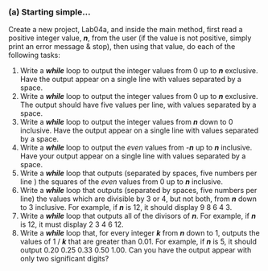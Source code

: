 ### (a) Starting simple...

Create a new project, Lab04a, and inside the main method, first read a positive integer value,  **_n_**, from the user (if the value is not positive, simply print an error message & stop), then using that value, do each of the following tasks:

1.  Write a ***while*** loop to output the integer values from 0 up to **_n_** exclusive. Have the output appear on a single line with values separated by a space.
2.  Write a ***while*** loop to output the integer values from 0 up to **_n_** exclusive. The output should have five values per line, with values separated by a space.
3.  Write a ***while*** loop to output the integer values from **_n_** down to 0 inclusive. Have the output appear on a single line with values separated by a space.
4.  Write a ***while*** loop to output the _even_ values from \-**_n_** up to **_n_** inclusive. Have your output appear on a single line with values separated by a space.
5.  Write a ***while*** loop that outputs (separated by spaces, five numbers per line ) the squares of the _even_ values from 0 up to **_n_** inclusive.
6.  Write a ***while*** loop that outputs (separated by spaces, five numbers per line) the values which are divisible by 3 or 4, but not both, from **_n_** down to 3 inclusive.  For example, if **_n_** is 12, it should display 9 8 6 4 3.
7.  Write a ***while*** loop that outputs all of the divisors of **_n_**. For example, if **_n_** is 12, it must display 2 3 4 6 12.
8.  Write a ***while*** loop that, for every integer **_k_** from **_n_** down to 1, outputs the values of 1 / **_k_**  that are greater than 0.01. For example, if **_n_** is 5, it should output 0.20 0.25 0.33 0.50 1.00. Can you have the output appear with only two significant digits?
